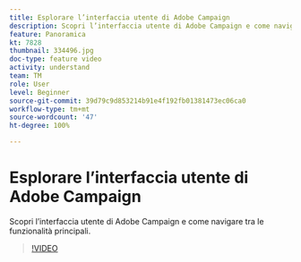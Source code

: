```yaml
---
title: Esplorare l’interfaccia utente di Adobe Campaign
description: Scopri l’interfaccia utente di Adobe Campaign e come navigare tra le funzionalità principali.
feature: Panoramica
kt: 7828
thumbnail: 334496.jpg
doc-type: feature video
activity: understand
team: TM
role: User
level: Beginner
source-git-commit: 39d79c9d853214b91e4f192fb01381473ec06ca0
workflow-type: tm+mt
source-wordcount: '47'
ht-degree: 100%

---
```


# Esplorare l’interfaccia utente di Adobe Campaign

Scopri l’interfaccia utente di Adobe Campaign e come navigare tra le funzionalità principali.

>[!VIDEO](https://video.tv.adobe.com/v/334496?quality=12)
